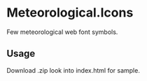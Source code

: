 # Meteorological.Icons
Few meteorological web font symbols.

## Usage 

Download .zip look into index.html for sample.


